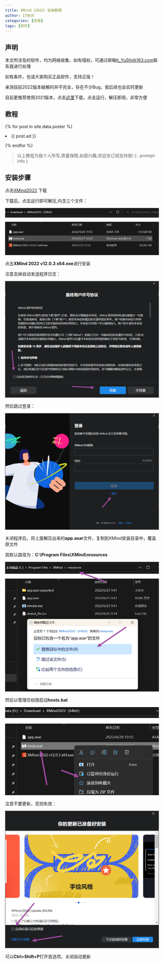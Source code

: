 ```yaml
---
title: XMind（2022）安装教程
author: IT余识
categories: [资源]
tags: [软件]
---
```



## 声明

本文所涉及的软件，均为网络收集，如有侵权，可通过邮箱<It_YuShi@163.com>联系我进行处理

如有条件，也请大家购买正品软件，支持正版！

亲测目前2022版本破解的并不完全，存在不少Bug，我后续也会实时更新

目前更推荐使用2021版本，点击[这里](https://www.aliyundrive.com/s/o4QFWMN7pse)下载，点击运行，解压即用，非常方便

## 教程

{% for post in site.data.poster %}

<li>{{ post.ad }}</li>

{% endfor %}

> 以上教程为我个人所写,质量保障,如感兴趣,欢迎去订阅支持我!
{: .prompt-info }


## 安装步骤

点击[XMind2022](https://www.aliyundrive.com/s/PrC1XY4oVou) 下载

下载后，点击运行即可解压,内含三个文件：

![内容](/assets/img/XMind2022/1.png)

点击**XMind 2022 v12.0.3 x64.exe**进行安装

注意去掉自动发送程序日志：

![内容](/assets/img/XMind2022/2.png)

然后跳过登录：

![内容](/assets/img/XMind2022/3.png)

关闭程序后，将上面解压出来的**app.asar**文件，复制到XMind安装目录中，覆盖原文件

其默认路径为：**C:\Program Files\XMind\resources**

![内容](/assets/img/XMind2022/4.png)

然后以管理员权限启动**hosts.bat**

![内容](/assets/img/XMind2022/5.png)

注意不要更新，否则失效：

![内容](/assets/img/XMind2022/6.png)

可以**Ctrl+Shift+P**打开首选项，关闭自动更新
